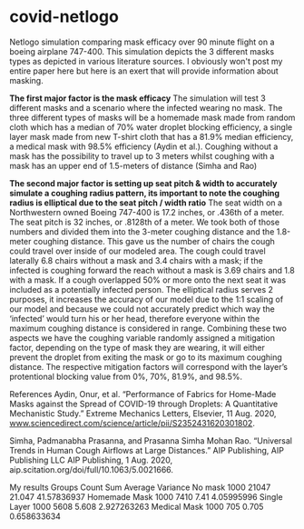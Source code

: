 # covid-netlogo
Netlogo simulation comparing mask efficacy over 90 minute flight on a boeing airplane 747-400.
This simulation depicts the 3 different masks types as depicted in various literature sources.
I obviously won't post my entire paper here but here is an exert that will provide information about masking.

**The first major factor is the mask efficacy**
The simulation will test 3 different masks and a scenario where the infected wearing no mask. 
The three different types of masks will be a homemade mask made from random cloth which has a median of 70% water droplet blocking efficiency, a single layer mask made from new T-shirt cloth that has a 81.9% median efficiency, a medical mask with 98.5% efficiency (Aydin et al.). 
Coughing without a mask has the possibility to travel up to 3 meters whilst coughing with a mask has an upper end of 1.5-meters of distance (Simha and Rao)

**The second major factor is setting up seat pitch & width to accurately simulate a coughing radius pattern, its important to note the coughing radius is elliptical due to the seat pitch / width ratio**
The seat width on a Northwestern owned Boeing 747-400 is 17.2 inches, or .436th of a meter. 
The seat pitch is 32 inches, or .8128th of a meter. 
We took both of those numbers and divided them into the 3-meter coughing distance and the 1.8-meter coughing distance. 
This gave us the number of chairs the cough could travel over inside of our modeled area. 
The cough could travel laterally 6.8 chairs without a mask and 3.4 chairs with a mask; 
if the infected is coughing forward the reach without a mask is 3.69 chairs and 1.8 with a mask.
If a cough overlapped 50% or more onto the next seat it was included as a potentially infected person.
The elliptical radius serves 2 purposes, it increases the accuracy of our model due to the 1:1 scaling of our model and because we could not accurately predict which way the ‘infected’ would turn his or her head, therefore everyone within the maximum coughing distance is considered in range. 
Combining these two aspects we have the coughing variable randomly assigned a mitigation factor, depending on the type of mask they are wearing, it will either prevent the droplet from exiting the mask or go to its maximum coughing distance. 
The respective mitigation factors will correspond with the layer’s protentional blocking value from 0%, 70%, 81.9%, and 98.5%.


References
Aydin, Onur, et al. “Performance of Fabrics for Home-Made Masks against the Spread of COVID-19 through Droplets: A Quantitative Mechanistic Study.” Extreme Mechanics Letters, Elsevier, 11 Aug. 2020, www.sciencedirect.com/science/article/pii/S2352431620301802. 


Simha, Padmanabha Prasanna, and Prasanna Simha Mohan Rao. “Universal Trends in Human Cough Airflows at Large Distances.” AIP Publishing, AIP Publishing LLC AIP Publishing, 1 Aug. 2020, aip.scitation.org/doi/full/10.1063/5.0021666. 


My results
Groups	Count	Sum	Average	Variance
No mask	1000	21047	21.047	41.57836937
Homemade Mask	1000	7410	7.41	4.05995996
Single Layer	1000	5608	5.608	2.927263263
Medical Mask	1000	705	0.705	0.658633634
